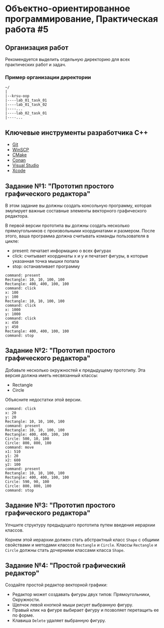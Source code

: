 Объектно-ориентированное программирование, Практическая работа #5
=================================================================

## Организация работ

Рекомендуется выделить отдельную директорию для всех практических работ и задач.

### Пример организации директории

```
~/
|
|--krsu-oop
|----lab_01_task_01
|----lab_01_task_02
|----...
|----lab_02_task_01
|----...
```

## Ключевые инструменты разработчика C++

* [Git](https://git-scm.com)
* [WinSCP](https://winscp.net/eng/download.php)
* [CMake](https://cmake.org)
* [Conan](https://conan.io)
* [Visual Studio](https://visualstudio.microsoft.com)
* [Xcode](https://developer.apple.com/xcode)

## Задание №1: "Прототип простого графического редактора"

В этом задание вы должны создать консольную программу, которая эмулирует важные составные элементы векторного
графического редактора.

В первой версии прототипа вы должны создать несколько прямоугольников с произвольными координатами
и размером. После этого, ваша программа должна считывать команды пользователя в цикле:

* present: печатает информацию о всех фигурах
* click: считывает координаты x и y и печатает фигуры, в которые указанная точка мышки попала
* stop: останавливает программу

```
command: present
Rectangle: 10, 10, 100, 100
Rectangle: 400, 400, 100, 100
command: click
x: 100
y: 100
Rectangle: 10, 10, 100, 100
command: click
x: 1000
y: 1000
command: click
x: 450
y: 450
Rectangle: 400, 400, 100, 100
command: stop
```

## Задание №2: "Прототип простого графического редактора"

Добавьте несколько окружностей к предыдущему прототипу. Эта версия должна иметь несвязанный
классы:

* Rectangle
* Circle

Объясните недостатки этой версии.

```
command: click
x: 20
y: 20
Rectangle: 10, 10, 100, 100
command: present
Rectangle: 10, 10, 100, 100
Rectangle: 400, 400, 100, 100
Circle: 500, 10, 100
Circle: 800, 800, 100
command: move
x1: 510
y1: 20
x2: 600
y2: 100
command: present
Rectangle: 10, 10, 100, 100
Rectangle: 400, 400, 100, 100
Circle: 590, 90, 100
Circle: 800, 800, 100
command: stop
```

## Задание №3: "Прототип простого графического редактора"

Улчшите структуру предыдущего прототипа путем введения иерархии классов.

Корнем этой иерархии должен стать абстрактный класс `Shape` с общими свойствами и методами
классов `Rectangle` и `Circle`. Классы `Rectangle` и `Circle` должны стать дочерними
классами класса `Shape`.

## Задание №4: "Простой графический редактор"

Создайте простой редактор векторной графики:

* Редактор может создавать фигуры двух типов: Прямоугольники, Окружности.
* Щелчок левой кнопкой мыши рисует выбранную фигуру.
* Правый клик на фигуре выбирает фигуру и позволяет перетащить ее по форме.
* Клавиша `Delete` удаляет выбранную фигуру.

